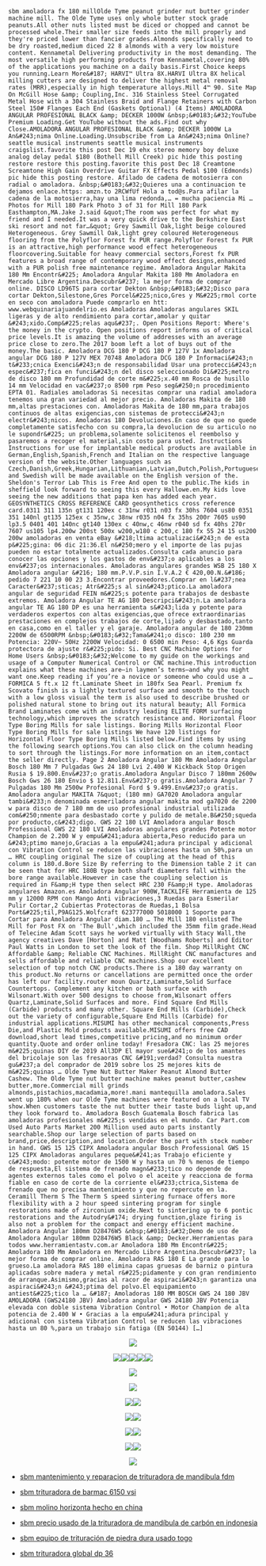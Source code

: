 
```
sbm amoladora fx 180 millOlde Tyme peanut grinder nut butter grinder machine mill. The Olde Tyme uses only whole butter stock grade peanuts.All other nuts listed must be diced or chopped and cannot be processed whole.Their smaller size feeds into the mill properly and they're priced lower than fancier grades.Almonds specifically need to be dry roasted,medium diced 22 8 almonds with a very low moisture content. Kennametal Delivering productivity in the most demanding. The most versatile high performing products from Kennametal,covering 80% of the applications you machine on a daily basis.First Choice keeps you running.Learn More&#187; HARVI™ Ultra 8X.HARVI Ultra 8X helical milling cutters are designed to deliver the highest metal removal rates (MRR),especially in high temperature alloys.Mill 4™ 90. Site Map On McGill Hose &amp; Coupling,Inc. 316 Stainless Steel Corrugated Metal Hose with a 304 Stainless Braid and Flange Retainers with Carbon Steel 150# Flanges Each End (Gaskets Optional) (4 Items) AMOLADORA ANGULAR PROFESIONAL BLACK &amp; DECKER 1000W &nbsp;&#0183;&#32;YouTube Premium Loading.Get YouTube without the ads.Find out why Close.AMOLADORA ANGULAR PROFESIONAL BLACK &amp; DECKER 1000W La An&#243;nima Online.Loading.Unsubscribe from La An&#243;nima Online? seattle musical instruments seattle musical instruments craigslist.favorite this post Dec 19 ehx stereo memory boy deluxe analog delay pedal $180 (Bothell Mill Creek) pic hide this posting restore restore this posting.favorite this post Dec 18 Creamtone Screamtone High Gain Overdrive Guitar FX Effects Pedal $100 (Edmonds) pic hide this posting restore. Afilado de cadena de motosierra con radial o amoladora. &nbsp;&#0183;&#32;Quieres una a continuacion te dejamos enlace.https: amzn.to 2RCWfUf Hola a tod@s.Para afilar la cadena de la motosierra,hay una lima redonda,… = mucha paciencia Mi … Photos for Mill 180 Park Photo 3 of 31 for Mill 180 Park Easthampton,MA.Jake J.said &quot;The room was perfect for what my friend and I needed.It was a very quick drive to the Berkshire East ski resort and not far…&quot; Grey Sawmill Oak,light beige coloured Heterogeneous. Grey Sawmill Oak,light grey coloured Heterogeneous flooring from the Polyflor Forest fx PUR range.Polyflor Forest fx PUR is an attractive,high performance wood effect heterogeneous floorcovering.Suitable for heavy commercial sectors,Forest fx PUR features a broad range of contemporary wood effect designs,enhanced with a PUR polish free maintenance regime. Amoladora Angular Makita 180 Mm Encontr&#225; Amoladora Angular Makita 180 Mm Amoladora en Mercado Libre Argentina.Descubr&#237; la mejor forma de comprar online. DISCO LD96TS para cortar Dekton &nbsp;&#0183;&#32;Disco para cortar Dekton,Silestone,Gres Porcel&#225;nico,Gres y M&#225;rmol corte en seco con amoladora Puede comprarlo en htt: www.webquinariajuandelrio.es Amoladoras Amoladoras angulares SKIL ligeras y de alto rendimiento para cortar,amolar y quitar &#243;xido.Comp&#225;relas aqu&#237;. Open Positions Report: Where's the money in the crypto. Open positions report informs us of critical price levels.It is amazing the volume of addresses with an average price close to zero.The 2017 boom left a lot of buys out of the money.The basic. Amoladora DCG 180 P DCG 180 P 127V 1x Amoladora angular DCG 180 P 127V MEX 70748 Amoladora DCG 180 P Informaci&#243;n t&#233;cnica Exenci&#243;n de responsabilidad Usar una protecci&#243;n espec&#237;fica en funci&#243;n del disco seleccionado Di&#225;metro de disco 180 mm Profundidad de corte m&#225;x.40 mm Rosca de husillo 14 mm Velocidad en vac&#237;o 8500 rpm Peso seg&#250;n procedimiento EPTA 01. Radiales amoladoras Si necesitas comprar una radial amoladora tenemos una gran variedad al mejor precio. Amoladoras Makita de 180 mm,altas prestaciones con. Amoladoras Makita de 180 mm,para trabajos continuos de altas exigencias,con sistemas de protecci&#243;n electr&#243;nicos. Amoladoras 180 Devoluciones.En caso de que no quede completamente satisfecho con su compra,la devolucion de su articulo no le supondr&#225; un problema,solamente solicitenos el reembolso y pasaremos a recoger el material,sin costo para usted. Instructions Instructions for use for implantable medical products are available in German,English,Spanish,French and Italian on the respective language version of the website.Other languages such as Czech,Danish,Greek,Hungarian,Lithuanian,Latvian,Dutch,Polish,Portuguese,Rumanian and Swedish will be made available on the English version of the. Sheldon's Terror Lab This is Free And open to the public.The kids in sheffield look forward to seeing this every Hallowe.en.My kids love seeing the new additions that papa ken has added each year. GEOSYNTHETICS CROSS REFERENCE CARD geosynthetics cross reference card.0311 311 135n gt131 120ex c 31nw r031 n03 fx 30hs 7604 us80 0351 351 140nl gt135 125ex c 35nw,c 38nw r035 n04 fx 35hs 200r 7605 us90 lp3.5 0401 401 140nc gt140 130ex c 40nw,c 46nw r040 sd fx 40hs 270r 7607 us105 lp4.200w 200st 500x w200,w180 c 200,c 180 fx 55 24 15 us200 200w amoladoras en venta eBay &#218;ltima actualizaci&#243;n de esta p&#225;gina: 06 dic 21:36.El n&#250;mero y el importe de las pujas pueden no estar totalmente actualizados.Consulta cada anuncio para conocer las opciones y los gastos de env&#237;o aplicables a los env&#237;os internacionales. Amoladoras angulares grandes WSB 25 180 X Amoladora angular &#216; 180 mm.P.V.P.sin I.V.A.2 € 420,00.N.&#186; pedido 7 221 10 00 23 3.Encontrar proveedores.Comprar en l&#237;nea Caracter&#237;sticas; Atr&#225;s al sin&#243;ptico.La amoladora angular de seguridad FEIN m&#225;s potente para trabajos de desbaste extremos. Amoladora Angular TE AG 180 Descripci&#243;n.La amoladora angular TE AG 180 DP es una herramienta s&#243;lida y potente para verdaderos expertos con altas exigencias,que ofrece extraordinarias prestaciones en complejos trabajos de corte,lijado y desbastado,tanto en casa,como en el taller y el garaje. Amoladora angular de 180 230mm 2200W de 6500RPM &nbsp;&#0183;&#32;Tama&#241;o disco: 180 230 mm Potencia: 220V~ 50Hz 2200W Velocidad: 0 6500 min Peso: 4,6 Kgs Guarda protectora de ajuste r&#225;pido: Si. Best CNC Machine Options for Home Users &nbsp;&#0183;&#32;Welcome to my guide on the workings and usage of a Computer Numerical Control or CNC machine.This introduction explains what these machines are—in laymen’s terms—and why you might want one.Keep reading if you’re a novice or someone who could use a … FORMICA 5 ft.x 12 ft.Laminate Sheet in 180fx Sea Pearl. Premium fx Scovato finish is a lightly textured surface and smooth to the touch with a low gloss visual the term is also used to describe brushed or polished natural stone to bring out its natural beauty; All Formica Brand Laminates come with an industry leading ELITE FORM surfacing technology,which improves the scratch resistance and. Horizontal Floor Type Boring Mills for sale listings. Boring Mills Horizontal Floor Type Boring Mills for sale listings We have 120 listings for Horizontal Floor Type Boring Mills listed below.Find items by using the following search options.You can also click on the column heading to sort through the listings.For more information on an item,contact the seller directly. Page 2 Amoladora Angular 180 Mm Amoladora Angular Bosch 180 Mm 7 Pulgadas Gws 24 180 Lvi 2.400 W Kickback Stop Origen Rusia $ 19.800.Env&#237;o gratis.Amoladora Angular Disco 7 180mm 2600w Bosch Gws 26 180 Envio $ 12.811.Env&#237;o gratis.Amoladora Angular 7 Pulgadas 180 Mm 2500w Profesional Ford $ 9.499.Env&#237;o gratis. Amoladora angular MAKITA 7&quot; (180 mm) GA7020 Amoladora angular tambi&#233;n denominada esmeriladora angular makita mod ga7020 de 2200 w para disco de 7 180 mm de uso profesional industrial utilizada com&#250;nmente para desbastado corte y pulido de metale.B&#250;squeda por producto,c&#243;digo. GWS 22 180 LVI Amoladora angular Bosch Professional GWS 22 180 LVI Amoladoras angulares grandes Potente motor Champion de 2.200 W y empu&#241;adura abierta,Peso reducido para un &#243;ptimo manejo,Gracias a la empu&#241;adura principal y adicional con Vibration Control se reducen las vibraciones hasta un 50%,para un … HRC coupling original The size of coupling at the head of this column is 180.d.Bore Size By referring to the Dimension table 2 it can be seen that for HRC 180B type both shaft diameters fall within the bore range available.However in case the coupling selection is required in F&amp;H type then select HRC 230 F&amp;H type. Amoladoras angulares Amazon.es Amoladora Angular 900W,TACKLIFE Herramienta de 125 mm y 12000 RPM con Mango Anti vibraciones,3 Ruedas para Esmerilar Pulir Cortar,2 Cubiertas Protectoras de Ruedas,1 Bolsa Port&#225;til,P9AG125.Wolfcraft 623777000 5018000 1 Soporte para Cortar para Amoladora Angular diam.180 … The Mill 180 enlisted The Mill for Post FX on 'The Bull',which included the 35mm film grade.Head of Telecine Adam Scott says he worked virtually with Stacy Wall,the agency creatives Dave [Horton] and Matt [Woodhams Roberts] and Editor Paul Watts in London to set the look of the film. Shop MillRight CNC Affordable &amp; Reliable CNC Machines. MillRight CNC manufactures and sells affordable and reliable CNC machines.Shop our excellent selection of top notch CNC products.There is a 180 day warranty on this product.No returns or cancellations are permitted once the order has left our facility.router moun Quartz,Laminate,Solid Surface Countertops. Complement any kitchen or bath surface with Wilsonart.With over 500 designs to choose from,Wilsonart offers Quartz,Laminate,Solid Surfaces and more. Find Square End Mills (Carbide) products and many other. Square End Mills (Carbide),Check out the variety of configurable,Square End Mills (Carbide) for industrial applications.MISUMI has other mechanical components,Press Die,and Plastic Mold products available.MISUMI offers free CAD download,short lead times,competitive pricing,and no minimum order quantity.Quote and order online today! Fresadora CNC: las 25 mejores m&#225;quinas DIY de 2019 All3DP El mayor sue&#241;o de los amantes del bricolaje son las fresaoras CNC &#191;verdad? Consulta nuestra gu&#237;a del comprador de 2019 sobre los 25 mejores kits de m&#225;quinas … Olde Tyme Nut Butter Maker Peanut Almond Butter Cashew. The Olde Tyme nut butter machine makes peanut butter,cashew butter,more.Commercial mill grinds almonds,pistachios,macadamia,more!.mani mantequilla amoladora.Sales went up 180% when our Olde Tyme machines were featured on a local TV show.When customers taste the nut butter their taste buds light up,and they look forward to. Amoladora Bosch Guatemala Bosch fabrica las amoladoras profesionales m&#225;s vendidas en el mundo. Car Part.com Used Auto Parts Market 200 Million used auto parts instantly searchable.Shop our large selection of parts based on brand,price,description,and location.Order the part with stock number in hand. GWS 15 125 CIPX Amoladora angular Bosch Professional GWS 15 125 CIPX Amoladoras angulares peque&#241;as Trabajo eficiente y c&#243;modo: potente motor de 1500 W y hasta un 70 % menos de tiempo de respuesta,El sistema de frenado magn&#233;tico no depende de agentes externos tales como el polvo o el aceite y reacciona de forma fiable en caso de corte de la corriente el&#233;ctrica,Sistema de frenado que no precisa mantenimiento y que no repercute en la. Ceramill Therm S The Therm S speed sintering furnace offers more flexibility with a 2 hour speed sintering program for single restorations made of zirconium oxide.Next to sintering up to 6 pontic restorations and the Autodry&#174; drying function,glaze firing is also not a problem for the compact and energy efficient machine. Amoladora Angular 180mm D28476W5 &nbsp;&#0183;&#32;Demo de uso de Amoladora Angular 180mm D28476W5 Black &amp; Decker.Herramientas para todos www.herramientastv.com.ar Amoladora 180 Mm Encontr&#225; Amoladora 180 Mm Amoladora en Mercado Libre Argentina.Descubr&#237; la mejor forma de comprar online. Amoladora RAS 180 E La grande para lo grueso.La amoladora RAS 180 elimina capas gruesas de barniz o pintura aplicadas sobre madera y metal r&#225;pidamente y con gran rendimiento de arranque.Asimismo,gracias al racor de aspiraci&#243;n garantiza una aspiraci&#243;n &#243;ptima del polvo.El equipamiento antiest&#225;tico la … &#187; Amoladoras 180 MM BOSCH GWS 24 180 JBV AMOLADORA (GWS24180 JBV) Amoladora angular GWS 24180 JBV Potencia elevada con doble sistema Vibration Control • Motor Champion de alta potencia de 2.400 W • Gracias a la empu&#241;adura principal y adicional con sistema Vibration Control se reducen las vibraciones hasta un 80 %,para un trabajo sin fatiga (EN 50144) […] 
```

<div align="center">

<a href="https://es-crusher.shibang-china.com/github&k=sbm+amoladora+fx+180+mill"><img src="https://static.shibang-china.com/es/crusher/logo.jpg"></a>

<a href="https://es-crusher.shibang-china.com/github&k=sbm+amoladora+fx+180+mill"><img src="https://static.shibang-china.com/es/crusher/index.jpg"></a><a href="https://es-crusher.shibang-china.com/material.htmlgithub&k=sbm+amoladora+fx+180+mill"><img src="https://static.shibang-china.com/es/crusher/material.jpg"></a><a href="https://es-crusher.shibang-china.com/application.htmlgithub&k=sbm+amoladora+fx+180+mill"><img src="https://static.shibang-china.com/es/crusher/application.jpg"></a><a href="https://es-crusher.shibang-china.com/aboutus.htmlgithub&k=sbm+amoladora+fx+180+mill"><img src="https://static.shibang-china.com/es/crusher/aboutus.jpg"></a><a href="https://es-crusher.shibang-china.com/contact.htmlgithub&k=sbm+amoladora+fx+180+mill"><img src="https://static.shibang-china.com/es/crusher/contact.jpg"></a>

<a href="https://es-crusher.shibang-china.com/github&k=sbm+amoladora+fx+180+mill"><img src="https://static.shibang-china.com/es/crusher/banner.jpg"></a>

<a href="https://swt.shibang-china.com/github&k=sbm+amoladora+fx+180+mill"><img src="https://static.shibang-china.com/es/crusher/text.jpg"></a>

<a href="https://swt.shibang-china.com/github&k=sbm+amoladora+fx+180+mill"><img src="https://static.shibang-china.com/es/crusher/chat.jpg"></a><a href="https://es-crusher.shibang-china.com/contact.htmlgithub&k=sbm+amoladora+fx+180+mill"><img src="https://static.shibang-china.com/es/crusher/message.jpg"></a>

<a href="https://es-crusher.shibang-china.com/products/pe.htmlgithub&k=sbm+amoladora+fx+180+mill"><img src="https://static.shibang-china.com/es/crusher/pe.jpg"></a><a href="https://es-crusher.shibang-china.com/products/pf.htmlgithub&k=sbm+amoladora+fx+180+mill"><img src="https://static.shibang-china.com/es/crusher/pf.jpg"></a>

<a href="https://es-crusher.shibang-china.com/products/hpt.htmlgithub&k=sbm+amoladora+fx+180+mill"><img src="https://static.shibang-china.com/es/crusher/hpt.jpg"></a><a href="https://es-crusher.shibang-china.com/products/vsi.htmlgithub&k=sbm+amoladora+fx+180+mill"><img src="https://static.shibang-china.com/es/crusher/vsi.jpg"></a>

<a href="https://es-crusher.shibang-china.com/products/klv.htmlgithub&k=sbm+amoladora+fx+180+mill"><img src="https://static.shibang-china.com/es/crusher/klv.jpg"></a><a href="https://es-crusher.shibang-china.com/products/portable.htmlgithub&k=sbm+amoladora+fx+180+mill"><img src="https://static.shibang-china.com/es/crusher/portable.jpg"></a>

<a href="https://swt.shibang-china.com/github&k=sbm+amoladora+fx+180+mill"><img src="https://static.shibang-china.com/es/crusher/case.jpg"></a>

</div>


* [sbm mantenimiento y reparacion de trituradora de mandibula fdm](sbm%20mantenimiento%20y%20reparacion%20de%20trituradora%20de%20mandibula%20fdm.md)

* [sbm trituradora de barmac 6150 vsi](sbm%20trituradora%20de%20barmac%206150%20vsi.md)

* [sbm molino horizonta hecho en china](sbm%20molino%20horizonta%20hecho%20en%20china.md)

* [sbm precio usado de la trituradora de mandíbula de carbón en indonesia](sbm%20precio%20usado%20de%20la%20trituradora%20de%20mand%C3%ADbula%20de%20carb%C3%B3n%20en%20indonesia.md)

* [sbm equipo de trituración de piedra dura usado togo](sbm%20equipo%20de%20trituraci%C3%B3n%20de%20piedra%20dura%20usado%20togo.md)

* [sbm trituradora global dp 36](sbm%20trituradora%20global%20dp%2036.md)